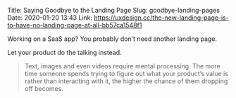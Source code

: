 Title: Saying Goodbye to the Landing Page
Slug: goodbye-landing-pages
Date: 2020-01-20 13:43
Link: https://uxdesign.cc/the-new-landing-page-is-to-have-no-landing-page-at-all-bb57ca1548f1

Working on a SaaS app? You probably don't need another landing page.

Let your product do the talking instead.

> Text, images and even videos require mental processing. The more time someone spends trying to figure out what your product’s value is rather than interacting with it, the higher the chance of them dropping off becomes.
